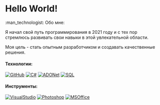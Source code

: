 <H1>Hello World!</H1>
:man_technologist: Обо мне:<p></p>
<p>Я начал свой путь программирования в 2021 году и с тех пор стремлюсь развивать свои навыки в этой увлекательной области. 

Моя цель - стать опытным разработчиком и создавать качественные решения.</p>

#### Технологии:

[![GitHub](https://img.icons8.com/material/48/000000/github--v1.png)](https://github.com) 
[![C#](https://img.icons8.com/color/48/000000/c-sharp-logo.png)](https://docs.microsoft.com/en-us/dotnet/csharp/)
[![ADONet](https://img.icons8.com/color/48/000000/net-framework)](https://learn.microsoft.com/ru-ru/dotnet/framework/data/adonet/)
[![SQL](https://img.icons8.com/arcade/48/000000/sql)](https://www.microsoft.com/ru-ru/sql-server/sql-server-downloads)

#### Инструменты:
[![VisualStudio](https://img.icons8.com/color/48/000000/visual-studio)](https://visualstudio.microsoft.com)
[![Photoshop](https://img.icons8.com/color/48/000000/adobe-photoshop--v1.png)](https://www.adobe.com/products/photoshop.html)
[![MSOffice](https://img.icons8.com/color/48/000000/microsoft-office-2019)](https://www.microsoft.com/ru-ru/microsoft-365/microsoft-office)
